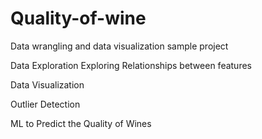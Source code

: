 # Quality-of-wine
Data wrangling and data visualization sample project

Data Exploration
Exploring Relationships between features

Data Visualization

Outlier Detection

ML to Predict the Quality of Wines
